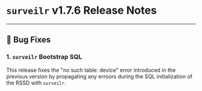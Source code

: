 # `surveilr` v1.7.6 Release Notes

---

## 🚀 Bug Fixes

### 1. `surveilr` Bootstrap SQL
This release fixes the "no such table: device" error introduced in the previous version by propagating any erroors during the SQL initialization of the RSSD with `surveilr`.